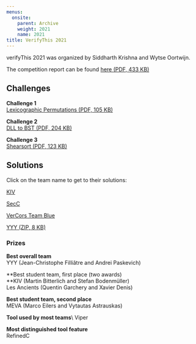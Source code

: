```yaml
---
menus: 
  onsite:
    parent: Archive
    weight: 2021
    name: 2021
title: VerifyThis 2021
---
```


verifyThis 2021 was organized by Siddharth Krishna and Wytse Oortwijn.

The competition report can be found [here (PDF, 433 KB)](ComptetionReportVerifyThis2019.pdf)

## Challenges

**Challenge 1**\
[Lexicographic Permutations (PDF, 105 KB)](challenge1.pdf)

**Challenge 2**\
[DLL to BST (PDF, 204 KB)](challenge2.pdf)

**Challenge 3**\
[Shearsort (PDF, 123 KB)](challenge3.pdf)

## Solutions

Click on the team name to get to their solutions:

[KIV](https://kiv.isse.de/projects/v9/VerifyThis2021/index.html)

[SecC](https://bitbucket.org/covern/secc/src/master/examples/case-studies/bst.c)

[VerCors Team Blue](https://github.com/utwente-fmt/vercors/tree/dev/examples/verifythis/2021/TeamBlue)

[YYY (ZIP, 8 KB)](https://ethz.ch/content/dam/ethz/special-interest/infk/chair-program-method/pm/documents/Verify%20This/verifyThis2021-YYY.zip)

### Prizes

**Best overall team**\
YYY (Jean-​Christophe Filliâtre and Andrei Paskevich)

**Best student team, first place (two awards)\
**KIV (Martin Bitterlich and Stefan Bodenmüller)\
Les Ancients (Quentin Garchery and Xavier Denis)

**Best student team, second place**\
MEVA (Marco Eilers and Vytautas Astrauskas)

**Tool used by most teams**\ 
Viper 

**Most distinguished tool feature**\
RefinedC
